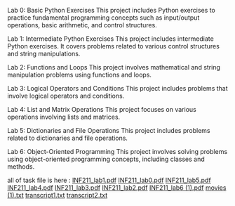 Lab 0: Basic Python Exercises
This project includes Python exercises to practice fundamental programming concepts such as input/output operations, basic arithmetic, and control structures.

Lab 1: Intermediate Python Exercises
This project includes intermediate Python exercises. It covers problems related to various control structures and string manipulations.

Lab 2: Functions and Loops
This project involves mathematical and string manipulation problems using functions and loops. 

Lab 3: Logical Operators and Conditions
This project includes problems that involve logical operators and conditions.

Lab 4: List and Matrix Operations
This project focuses on various operations involving lists and matrices.

Lab 5: Dictionaries and File Operations
This project includes problems related to dictionaries and file operations.

Lab 6: Object-Oriented Programming
This project involves solving problems using object-oriented programming concepts, including classes and methods.

all of task file is here : 
[INF211_lab1.pdf](https://github.com/user-attachments/files/16041199/INF211_lab1.pdf)
[INF211_lab0.pdf](https://github.com/user-attachments/files/16041198/INF211_lab0.pdf)
[INF211_lab5.pdf](https://github.com/user-attachments/files/16041197/INF211_lab5.pdf)
[INF211_lab4.pdf](https://github.com/user-attachments/files/16041196/INF211_lab4.pdf)
[INF211_lab3.pdf](https://github.com/user-attachments/files/16041195/INF211_lab3.pdf)
[INF211_lab2.pdf](https://github.com/user-attachments/files/16041194/INF211_lab2.pdf)
[INF211_lab6 (1).pdf](https://github.com/user-attachments/files/16041200/INF211_lab6.1.pdf)
[movies (1).txt](https://github.com/user-attachments/files/16041210/movies.1.txt)
[transcript1.txt](https://github.com/user-attachments/files/16041208/transcript1.txt)
[transcript2.txt](https://github.com/user-attachments/files/16041209/transcript2.txt)
